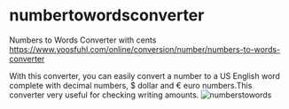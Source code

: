 # numbertowordsconverter
Numbers to Words Converter with cents https://www.yoosfuhl.com/online/conversion/number/numbers-to-words-converter

With this converter, you can easily convert a number to a US English word complete with decimal numbers, $ dollar and € euro numbers.This converter very useful for checking writing amounts.
![numberstowords](https://github.com/user-attachments/assets/3a948c74-9ace-4790-ab65-e4579f015ec0)
